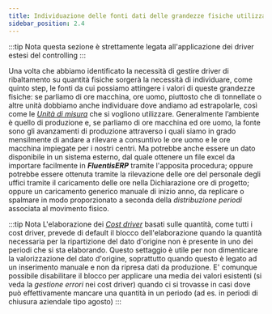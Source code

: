 ```yaml
---
title: Individuazione delle fonti dati delle grandezze fisiche utilizzate nel modello di calcolo 
sidebar_position: 2.4
---
```


:::tip Nota
questa sezione è strettamente legata all'applicazione dei driver estesi del controlling
:::

Una volta che abbiamo identificato la necessità di gestire driver di ribaltamento su quantità fisiche sorgerà la necessità di individuare, come quinto step, le fonti da cui possiamo attingere i valori di queste grandezze fisiche: se parliamo di ore macchina, ore uomo, piuttosto che di tonnellate o altre unità dobbiamo anche individuare dove andiamo ad estrapolarle, così come le [*Unità di misura*](/docs/controlling/controlling-parametrization/controlling-specific-settings/measure-units) che si vogliono utilizzare. Generalmente l’ambiente è quello di produzione e, se parliamo di ore macchina ed ore uomo, la fonte sono gli avanzamenti di produzione attraverso i quali siamo in grado mensilmente di andare a rilevare a consuntivo le ore uomo e le ore macchina impiegate per i nostri centri. Ma potrebbe anche essere un dato disponibile in un sistema esterno, dal quale ottenere un file excel da importare facilmente in ***FluentisERP*** tramite l'apposita procedura; oppure potrebbe essere ottenuta tramite la rilevazione delle ore del personale degli uffici tramite il caricamento delle ore nella Dichiarazione ore di progetto; oppure un caricamento generico manuale di inizio anno, da replicare o spalmare in modo proporzionato a seconda della *distribuzione periodi* associata al movimento fisico.

:::tip Nota
L'elaborazione dei [*Cost driver*](/docs/controlling/controlling-parametrization/controlling-specific-settings/cost-drivers) basati sulle quantità, come tutti i cost driver, prevede di default il blocco dell'elaborazione quando la quantità necessaria per la ripartizione del dato d'origine non è presente in uno dei periodi che si sta elaborando. Questo settaggio è utile per non dimenticare la valorizzazione del dato d'origine, soprattutto quando questo è legato ad un inserimento manuale e non da ripresa dati da produzione.
E' comunque possibile disabilitare il blocco per applicare una media dei valori esistenti (si veda la *gestione errori* nei cost driver) quando ci si trovasse in casi dove può effettivamente mancare una quantità in un periodo (ad es. in periodi di chiusura aziendale tipo agosto)
:::
